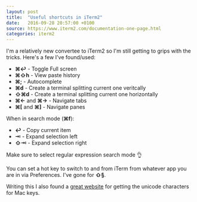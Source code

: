```yaml
---
layout: post
title:  "Useful shortcuts in iTerm2"
date:   2016-09-28 20:57:00 +0100
source: https://www.iterm2.com/documentation-one-page.html
categories: iterm2
---
```


I'm a relatively new convertee to iTerm2 so I'm still getting to grips with the tricks. Here's a few I've found/used:

- **⌘↩** - Toggle Full screen
- **⌘⇧h** - View paste history
- **⌘;** - Autocomplete
- **⌘d** - Create a terminal splitting current one veritcally
- **⇧⌘d** - Create a terminal splitting current one horizontally
- **⌘←** and **⌘→** - Navigate tabs
- **⌘[** and **⌘]** - Navigate panes

When in search mode (**⌘f**):

- **↩** - Copy current item
- **⇥** - Expand selection left
- **⇧⇥** - Expand selection right

Make sure to select regular expression search mode 👌

You can set a hot key to switch to and from iTerm from whatever app you are in via Preferences. I've gone for **⇧§**.

Writing this I also found a [great website](https://web.archive.org/web/20141217110717/http://mackeys.info/) for getting the unicode characters for Mac keys.
